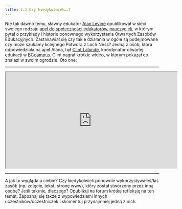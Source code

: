 ```yaml
---
title: 1.1 Czy kiedykolwiek….? 
---
```


Nie tak dawno temu, sławny edukator [Alan Levine][1] opublikował w sieci swojego rodzaju [apel do społeczności edukatorów, nauczycieli][2], w którym pytał o przykłady i historie ponownego wykorzystania Otwartych Zasobów Edukacyjnych. Zastanawiał się czy takie działania w ogóle są podejmowane czy może szukamy kolejnego Potwora z Loch Ness? Jedną z osób, która odpowiedziała na apel Alana, był [Clint Lalonde][3], koordynator otwartej edukacji w [BCcampus][4]. Clint nagrał krótkie wideo, w którym pokazał co znalazł w swoim ogrodzie. Oto one:



----------


<iframe height="315" src="https://www.youtube.com/embed/3MA6ddnUGL0" width="560"></iframe>


----------


A jak to wygląda u ciebie? Czy kiedykolwiek ponownie wykorzystywałeś/łaś zasób (np. zdjęcie, tekst, stronę www), który został stworzony przez inną osobę? Jeśli tak/nie, dlaczego?
Opublikuj na forum krótką refleksję na ten temat. Zapoznaj się także z wypowiedziami innych uczestników/uczestniczek i skomentuj przynajmniej jedną z nich.


  [1]: https://twitter.com/cogdog
  [2]: http://stories.cogdogblog.com/call-oer-reuse/
  [3]: https://twitter.com/clintlalonde
  [4]: http://bccampus.ca

